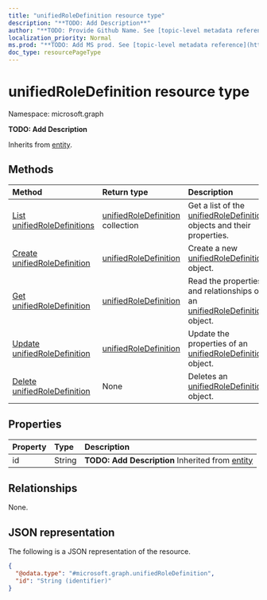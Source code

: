```yaml
---
title: "unifiedRoleDefinition resource type"
description: "**TODO: Add Description**"
author: "**TODO: Provide Github Name. See [topic-level metadata reference](https://msgo.azurewebsites.net/add/document/guidelines/metadata.html#topic-level-metadata)**"
localization_priority: Normal
ms.prod: "**TODO: Add MS prod. See [topic-level metadata reference](https://msgo.azurewebsites.net/add/document/guidelines/metadata.html#topic-level-metadata)**"
doc_type: resourcePageType
---
```


# unifiedRoleDefinition resource type

Namespace: microsoft.graph

**TODO: Add Description**


Inherits from [entity](../resources/entity.md).

## Methods
|Method|Return type|Description|
|:---|:---|:---|
|[List unifiedRoleDefinitions](../api/unifiedroledefinition-list.md)|[unifiedRoleDefinition](../resources/unifiedroledefinition.md) collection|Get a list of the [unifiedRoleDefinition](../resources/unifiedroledefinition.md) objects and their properties.|
|[Create unifiedRoleDefinition](../api/unifiedroledefinition-create.md)|[unifiedRoleDefinition](../resources/unifiedroledefinition.md)|Create a new [unifiedRoleDefinition](../resources/unifiedroledefinition.md) object.|
|[Get unifiedRoleDefinition](../api/unifiedroledefinition-get.md)|[unifiedRoleDefinition](../resources/unifiedroledefinition.md)|Read the properties and relationships of an [unifiedRoleDefinition](../resources/unifiedroledefinition.md) object.|
|[Update unifiedRoleDefinition](../api/unifiedroledefinition-update.md)|[unifiedRoleDefinition](../resources/unifiedroledefinition.md)|Update the properties of an [unifiedRoleDefinition](../resources/unifiedroledefinition.md) object.|
|[Delete unifiedRoleDefinition](../api/unifiedroledefinition-delete.md)|None|Deletes an [unifiedRoleDefinition](../resources/unifiedroledefinition.md) object.|

## Properties
|Property|Type|Description|
|:---|:---|:---|
|id|String|**TODO: Add Description** Inherited from [entity](../resources/entity.md)|

## Relationships
None.

## JSON representation
The following is a JSON representation of the resource.
<!-- {
  "blockType": "resource",
  "keyProperty": "id",
  "@odata.type": "microsoft.graph.unifiedRoleDefinition",
  "baseType": "microsoft.graph.entity",
  "openType": false
}
-->
``` json
{
  "@odata.type": "#microsoft.graph.unifiedRoleDefinition",
  "id": "String (identifier)"
}
```

